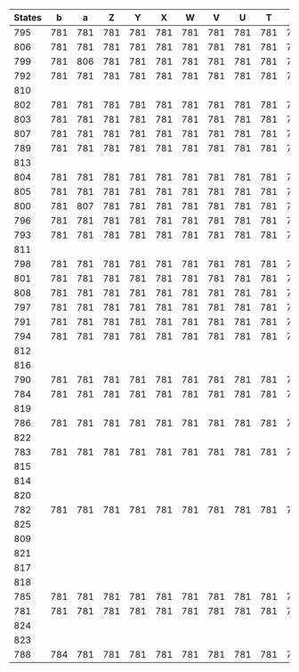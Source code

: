 | States | b | a | Z | Y | X | W | V | U | T | S | R | Q | P | O | N | M | L | K | B | } | D | k | 0 | l | 1 | m | 2 | n | 3 | o | 4 | C | 6 | q | p | 5 | A | { | z | y | > | x | = | w | < | v | ; | u | t | 9 | s | 8 | r | 7 | ! | . | i | E | ( | c | F | ) | d | * | e | + | f | , | g | - | h | / | j | G | H | I | J |
| --- | --- | --- | --- | --- | --- | --- | --- | --- | --- | --- | --- | --- | --- | --- | --- | --- | --- | --- | --- | --- | --- | --- | --- | --- | --- | --- | --- | --- | --- | --- | --- | --- | --- | --- | --- | --- | --- | --- | --- | --- | --- | --- | --- | --- | --- | --- | --- | --- | --- | --- | --- | --- | --- | --- | --- | --- | --- | --- | --- | --- | --- | --- | --- | --- | --- | --- | --- | --- | --- | --- | --- | --- | --- | --- | --- | --- | --- |
| 795 |781|781|781|781|781|781|781|781|781|781|781|781|781|781|781|781|781|781|781||781|781|781|781|781|781|781|781|781|781|781|781|781|781|781|781|781||781|781||781||781||781||781|781|781|781|781|781|781|||781|781||781|781||781||781||781||781||781||781|781|781|781|781|
| 806 |781|781|781|781|781|781|781|781|781|781|781|781|781|781|781|781|781|781|781||781|781|781|781|781|781|781|795|781|781|781|781|781|781|781|781|781||781|781||781||781||781||781|781|781|781|781|781|781|||781|781||781|781||781||781||781||781||781||781|781|781|781|781|
| 799 |781|806|781|781|781|781|781|781|781|781|781|781|781|781|781|781|781|781|781||781|781|781|781|781|781|781|781|781|781|781|781|781|781|781|781|781||781|781||781||781||781||781|781|781|781|781|781|781|||781|781||781|781||781||781||781||781||781||781|781|781|781|781|
| 792 |781|781|781|781|781|781|781|781|781|781|781|781|781|781|781|781|781|781|781||781|781|781|781|781|781|781|781|781|781|781|781|781|781|781|781|781||781|781||781||781||781||781|781|781|781|781|781|781|||781|781||781|781||781||781||781||781||781||781|781|781|781|781|
| 810 |||||||||||||||||||||||810||810||810||810||810||810|||810||||||||||||||810||810||810||||||||||||||||||||||||
| 802 |781|781|781|781|781|781|781|781|781|781|781|781|781|781|781|781|781|781|781||781|781|781|781|781|781|781|781|781|781|781|781|781|781|781|781|781||781|781||781||781||781||781|781|781|781|781|781|781|||781|781||781|781||781||781||781||781||781||781|781|781|781|781|
| 803 |781|781|781|781|781|781|781|781|781|781|781|781|781|781|781|781|781|781|781||781|781|781|781|781|781|781|781|781|781|781|781|781|781|781|781|781||781|781||781||781||781||781|781|781|781|781|781|781|||781|781||781|781||781||799||781||781||781||781|781|781|781|781|
| 807 |781|781|781|781|781|781|781|781|781|781|781|781|781|781|781|781|781|781|781||781|781|781|781|781|781|781|781|781|781|781|781|781|781|781|781|781||781|781||781||781||781||781|792|781|781|781|781|781|||781|781||781|781||781||781||781||781||781||781|781|781|781|781|
| 789 |781|781|781|781|781|781|781|781|781|781|781|781|781|781|781|781|781|781|781||781|781|781|781|781|781|781|781|781|781|781|781|781|781|781|781|781||781|781||781||781||781||781|781|781|781|781|781|781|||781|781||781|781||781||781||781||781||781||781|781|781|781|781|
| 813 |||||||||||||||||||||||810||810||810||810||810||810|||810||||||||||||||810||810||810||||||||||||||||||||||||
| 804 |781|781|781|781|781|781|781|781|781|781|781|781|781|781|781|781|781|781|781||781|781|781|781|781|781|781|781|781|781|781|781|781|781|781|781|781||781|781||781||781||781||781|781|781|781|781|781|781|||781|781||781|781||781||802||781||781||781||781|781|781|781|781|
| 805 |781|781|781|781|781|781|781|781|781|781|781|781|781|781|781|781|781|781|781||781|781|781|803|781|781|781|781|781|781|781|781|781|781|781|781|781||781|781||781||781||781||781|781|781|781|781|781|781|||781|781||781|781||781||781||781||781||781||781|781|781|781|781|
| 800 |781|807|781|781|781|781|781|781|781|781|781|781|781|781|781|781|781|781|781||781|781|781|781|781|781|781|781|781|781|781|781|781|781|781|781|781||781|781||781||781||781||781|781|781|781|781|781|781|||781|781||781|781||781||781||781||781||781||781|781|781|781|781|
| 796 |781|781|781|781|781|781|781|781|781|781|781|781|781|781|781|781|781|781|781||781|781|781|781|781|781|781|781|781|781|781|781|781|781|781|781|781||781|781||781||781||781||781|781|781|781|781|781|781|||781|781||781|781||781||789||781||781||781||781|781|781|781|781|
| 793 |781|781|781|781|781|781|781|781|781|781|781|781|781|781|781|781|781|781|781||781|781|781|781|781|781|781|781|781|781|781|781|781|781|781|781|781||781|781||781||781||781||781|781|781|781|781|781|781|||781|781||781|781||781||781||781||781||781||781|781|781|781|781|
| 811 |||||||||||||||||||||||811||811||811||811||811||811|||811||||||||||||||811||811||811||||813||||||||||||||||||||
| 798 |781|781|781|781|781|781|781|781|781|781|781|781|781|781|781|781|781|781|781||781|781|781|804|781|781|781|781|781|781|781|781|781|781|781|781|781||781|781||781||781||781||781|781|781|781|781|781|781|||781|781||781|781||781||781||781||781||781||781|781|781|781|781|
| 801 |781|781|781|781|781|781|781|781|781|781|781|781|781|781|781|781|781|781|781||781|781|781|781|781|781|781|781|781|805|781|781|781|781|781|781|781||781|781||781||781||781||781|781|781|781|781|781|781|||781|781||781|781||781||781||781||781||781||781|781|781|781|781|
| 808 |781|781|781|781|781|781|781|781|781|781|781|781|781|781|781|781|781|781|781||781|781|781|781|781|781|781|781|781|800|781|781|781|781|781|781|781||781|781||781||781||781||781|781|781|781|781|781|781|||781|781||781|781||781||781||781||781||781||781|781|781|781|781|
| 797 |781|781|781|781|781|781|781|781|781|781|781|781|781|781|781|781|781|781|781||781|781|781|781|781|781|781|781|781|781|781|781|781|781|781|781|781||781|781||781||781||781||781|781|781|796|781|781|781|||781|781||781|781||781||781||781||781||781||781|781|781|781|781|
| 791 |781|781|781|781|781|781|781|781|781|781|781|781|781|781|781|781|781|781|781||781|781|781|781|781|781|781|781|781|781|781|781|781|781|781|781|781||781|781||781||781||781||781|781|781|781|781|781|781|||781|781||781|781||781||781||781||781||781||781|781|781|781|781|
| 794 |781|781|781|781|781|781|781|781|781|781|781|781|781|781|781|781|781|781|781||781|781|781|781|781|781|781|781|781|781|781|781|781|781|781|781|781||781|781||781||781||781||781|793|781|781|781|781|781|||781|781||781|781||781||781||781||781||781||781|781|781|781|781|
| 812 |||||||||||||||||||||||811||811||811||811||811||811|||811||||||||||||||811||811||811||||||||||||||||||||||||
| 816 ||||||||||||||||||||||||||||||||||||||||||||||||||||||||||||||||||||||||||||||
| 790 |781|781|781|781|781|781|781|781|781|781|781|781|781|781|781|781|781|781|781||781|781|781|781|781|781|781|781|781|781|781|781|781|781|781|781|781||781|781||781||781||781||781|781|781|781|781|781|781|||798|781||781|781||781||781||781||781||781||781|781|781|781|781|
| 784 |781|781|781|781|781|781|781|781|781|781|781|781|781|781|781|781|781|781|781||781|781|781|781|781|781|781|781|781|801|781|781|781|781|781|781|781||781|781||781||781||781||781|781|781|781|781|781|781|||781|781||781|781||781||781||781||781||781||781|781|781|781|781|
| 819 ||||||||||||||||||||||||||||||||||||||||||||||||||||||||||||||||||||||||||||||
| 786 |781|781|781|781|781|781|781|781|781|781|781|781|781|781|781|781|781|781|781||781|781|781|808|781|781|781|781|781|781|781|781|781|781|781|781|781||781|781||781||781||781||781|781|781|781|781|781|781|||781|781||781|781||781||781||781||781||781||781|781|781|781|781|
| 822 ||||||||||||||||||||||||||||||||||||||||||||||||||||||||||||||||||||||||||||||
| 783 |781|781|781|781|781|781|781|781|781|781|781|781|781|781|781|781|781|781|781||781|781|781|797|781|781|781|781|781|781|781|781|781|781|781|781|781||781|781||781||781||781||781|781|781|781|781|781|781|||781|781||781|781||781||781||781||781||781||781|781|781|781|781|
| 815 ||||||||||||||||||||||||||||||||||||||||||||||||||||||||||||||||||||||||||||||
| 814 ||||||||||||||||||||||||||||||||||||||||||||||||||||||||||||||||||||||||||||||
| 820 ||||||||||||||||||||||||||||||||||||||||||||||||||||||||||||||||||||||||||||||
| 782 |781|781|781|781|781|781|781|781|781|781|781|781|781|781|781|781|781|781|781||781|781|781|781|781|781|781|794|781|781|781|781|781|781|781|781|781||781|781||781||781||781||781|781|781|781|781|781|781|||781|781||781|781||781||781||791||781||781||781|781|781|781|781|
| 825 |||||||||||||||||||||||||||||||||||||||||||816|||||||||||||||||||||||||||||||||||
| 809 |||||||||||||||||||||||809||809||809||809||809||809|||809||||||||||||||809||809||809||812||||||||||||||||||||||
| 821 ||||||||||||||||||||||||||||||||||||||||||||||||||||||||||||||||||||||||||||||
| 817 |||||||||||||||||||||||||||||||||||||||||||816|||||||||||||||||||||||||||||||||||
| 818 |||||||||||||||||||||||||||||||||||||||||||816|||||||||||||||||||||||||||||||||||
| 785 |781|781|781|781|781|781|781|781|781|781|781|781|781|781|781|781|781|781|781||781|781|781|781|781|781|781|781|781|781|781|781|781|781|781|781|781||781|781||781||781||781||781|781|781|781|781|781|781|||781|781||781|781||781||781||781||781||790||781|781|781|781|781|
| 781 |781|781|781|781|781|781|781|781|781|781|781|781|781|781|781|781|781|781|781||781|781|781|781|781|781|781|781|781|781|781|781|781|781|781|781|781||781|781||781||781||781||781|781|781|781|781|781|781|||781|781||781|781||781||781||781||781||781||781|781|781|781|781|
| 824 ||||||||||||||||||||||||||||||||||||||||||||||||||||||||||||||||||||||||||||||
| 823 ||||||||||||||||||||||||||||||||||||||||||||||||||||||||||||||||||||||||||||||
| 788 |784|781|781|781|781|781|781|781|781|781|781|781|781|781|781|781|781|781|781|823|781|781|809|781|809|781|809|781|809|781|809|781|809|781|781|809|781|824|781|781|817|781|818|785|817|781|821|781|781|809|781|809|781|809|825||782|781|820|781|781|814|781|815|783|822|786|819|781|822|781|815|781|781|781|781|781|
